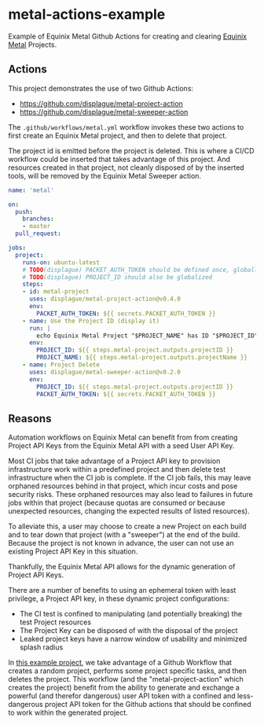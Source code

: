 # metal-actions-example

Example of Equinix Metal Github Actions for creating and clearing [Equinix Metal](https://metal.equinix.com) Projects.

## Actions

This project demonstrates the use of two Github Actions:

* <https://github.com/displague/metal-project-action>
* <https://github.com/displague/metal-sweeper-action>

The `.github/workflows/metal.yml` workflow invokes these two actions to first create an Equinix Metal project, and then to delete that project.

The project id is emitted before the project is deleted. This is where a CI/CD workflow could be inserted that takes advantage of this project.
And resources created in that project, not cleanly disposed of by the inserted tools, will be removed by the Equinix Metal Sweeper action.

```yaml
name: 'metal'

on:
  push:
    branches:
    - master
  pull_request:

jobs:
  project:
    runs-on: ubuntu-latest
    # TODO(displague) PACKET_AUTH_TOKEN should be defined once, globally
    # TODO(displague) PROJECT_ID should also be globalized
    steps:
    - id: metal-project
      uses: displague/metal-project-action@v0.4.0
      env:
        PACKET_AUTH_TOKEN: ${{ secrets.PACKET_AUTH_TOKEN }}
    - name: Use the Project ID (display it)
      run: |
        echo Equinix Metal Project "$PROJECT_NAME" has ID "$PROJECT_ID"
      env:
        PROJECT_ID: ${{ steps.metal-project.outputs.projectID }}
        PROJECT_NAME: ${{ steps.metal-project.outputs.projectName }}
    - name: Project Delete
      uses: displague/metal-sweeper-action@v0.2.0
      env:
        PROJECT_ID: ${{ steps.metal-project.outputs.projectID }}
        PACKET_AUTH_TOKEN: ${{ secrets.PACKET_AUTH_TOKEN }}
```

## Reasons

Automation workflows on Equinix Metal can benefit from from creating Project API Keys from the Equinix Metal API with a seed User API Key.

Most CI jobs that take advantage of a Project API key to provision infrastructure work within a predefined project and then delete test infrastructure when the CI job is complete. If the CI job fails, this may leave orphaned resources behind in that project, which incur costs and pose security risks. These orphaned resources may also lead to failures in future jobs within that project (because quotas are consumed or because unexpected resources, changing the expected results of listed resources).

To alleviate this, a user may choose to create a new Project on each build and to tear down that project (with a "sweeper") at the end of the build. Because the project is not known in advance, the user can not use an existing Project API Key in this situation.

Thankfully, the Equinix Metal API allows for the dynamic generation of Project API Keys.

There are a number of benefits to using an ephemeral token with least privilege, a Project API key, in these dynamic project configurations:

* The CI test is confined to manipulating (and potentially breaking) the test Project resources
* The Project Key can be disposed of with the disposal of the project
* Leaked project keys have a narrow window of usability and minimized splash radius

In [this example project](https://github.com/displague/metal-actions-example/), we take advantage of a Github Workflow that creates a random project, performs some project specific tasks, and then deletes the project. This workflow (and the "metal-project-action" which creates the project) benefit from the ability to generate and exchange a powerful (and therefor dangerous) user API token with a confined and less-dangerous project API token for the Github actions that should be confined to work within the generated project.

